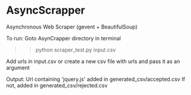 # AsyncScrapper
Asynchronous Web Scraper (gevent + BeautifulSoup)

To run:
Goto AsynCrapper directory in terminal
>>python scraper_test.py input.csv

Add urls in input.csv or create a new csv file with urls and pass it as an argument

Output:
Url containing 'jquery.js' added in generated_csv/accepted.csv
If not, added in generated_csv/rejected.csv
